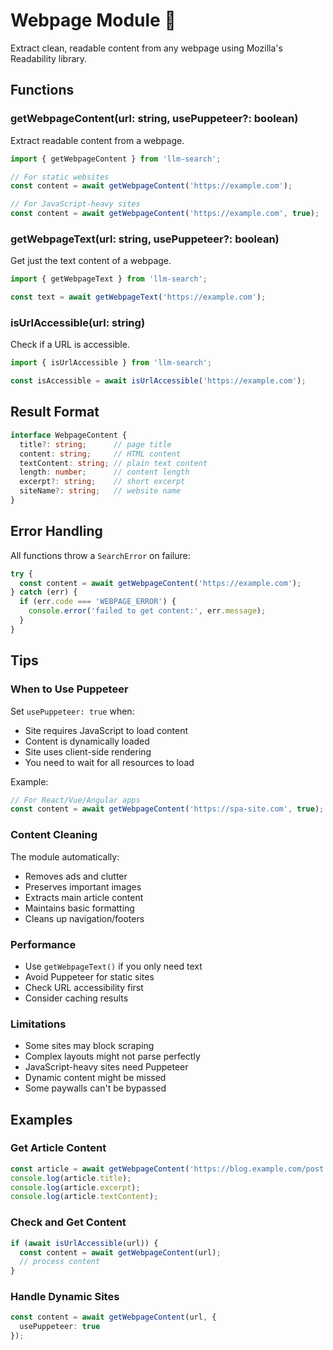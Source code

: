 # Webpage Module 📄

Extract clean, readable content from any webpage using Mozilla's Readability library.

## Functions

### getWebpageContent(url: string, usePuppeteer?: boolean)

Extract readable content from a webpage.

```typescript
import { getWebpageContent } from 'llm-search';

// For static websites
const content = await getWebpageContent('https://example.com');

// For JavaScript-heavy sites
const content = await getWebpageContent('https://example.com', true);
```

### getWebpageText(url: string, usePuppeteer?: boolean)

Get just the text content of a webpage.

```typescript
import { getWebpageText } from 'llm-search';

const text = await getWebpageText('https://example.com');
```

### isUrlAccessible(url: string)

Check if a URL is accessible.

```typescript
import { isUrlAccessible } from 'llm-search';

const isAccessible = await isUrlAccessible('https://example.com');
```

## Result Format

```typescript
interface WebpageContent {
  title?: string;      // page title
  content: string;     // HTML content
  textContent: string; // plain text content
  length: number;      // content length
  excerpt?: string;    // short excerpt
  siteName?: string;   // website name
}
```

## Error Handling

All functions throw a `SearchError` on failure:

```typescript
try {
  const content = await getWebpageContent('https://example.com');
} catch (err) {
  if (err.code === 'WEBPAGE_ERROR') {
    console.error('failed to get content:', err.message);
  }
}
```

## Tips

### When to Use Puppeteer

Set `usePuppeteer: true` when:
- Site requires JavaScript to load content
- Content is dynamically loaded
- Site uses client-side rendering
- You need to wait for all resources to load

Example:
```typescript
// For React/Vue/Angular apps
const content = await getWebpageContent('https://spa-site.com', true);
```

### Content Cleaning

The module automatically:
- Removes ads and clutter
- Preserves important images
- Extracts main article content
- Maintains basic formatting
- Cleans up navigation/footers

### Performance

- Use `getWebpageText()` if you only need text
- Avoid Puppeteer for static sites
- Check URL accessibility first
- Consider caching results

### Limitations

- Some sites may block scraping
- Complex layouts might not parse perfectly
- JavaScript-heavy sites need Puppeteer
- Dynamic content might be missed
- Some paywalls can't be bypassed

## Examples

### Get Article Content
```typescript
const article = await getWebpageContent('https://blog.example.com/post');
console.log(article.title);
console.log(article.excerpt);
console.log(article.textContent);
```

### Check and Get Content
```typescript
if (await isUrlAccessible(url)) {
  const content = await getWebpageContent(url);
  // process content
}
```

### Handle Dynamic Sites
```typescript
const content = await getWebpageContent(url, {
  usePuppeteer: true
});